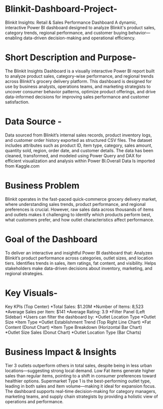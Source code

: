 # Blinkit-Dashboard-Project-
Blinkit Insights: Retail & Sales Performance Dashboard
A dynamic, interactive Power BI dashboard designed to analyze Blinkit's product sales, category trends, regional performance, and customer buying behavior—enabling data-driven decision-making and operational efficiency.
# Short Description and Purpose-
The Blinkit Insights Dashboard is a visually interactive Power BI report built to analyze product sales, category-wise performance, and regional trends across Blinkit's grocery delivery platform.
This dashboard is designed for use by business analysts, operations teams, and marketing strategists to uncover consumer behavior patterns, optimize product offerings, and drive data-informed decisions for improving sales performance and customer satisfaction.
# Data Source -
Data sourced from Blinkit’s internal sales records, product inventory logs, and customer order history exported as structured CSV files.
The dataset includes attributes such as product ID, item type, category, sales amount, quantity sold, region, order date, and customer details. The data has been cleaned, transformed, and modeled using Power Query and DAX for efficient visualization and analysis within Power BI.Overall Data  Is imported from Kaggle.com 

# Business Problem
Blinkit operates in the fast-paced quick-commerce grocery delivery market, where understanding sales trends, product performance, and regional preferences is crucial. However, raw sales data across thousands of items and outlets makes it challenging to identify which products perform best, what customers prefer, and how outlet characteristics affect performance.

# Goal of the Dashboard
To deliver an interactive and insightful Power BI dashboard that:
Analyzes Blinkit’s product performance across categories, outlet sizes, and location tiers.
Identifies trends in sales, item ratings, fat content, and visibility.
Helps stakeholders make data-driven decisions about inventory, marketing, and regional strategies.

# Key Visuals-
  Key KPIs (Top Center)
   *Total Sales: $1.20M
   *Number of Items: 8,523
   *Average Sales per Item: $141
   *Average Rating: 3.9
   *Filter Panel (Left Sidebar)
   *Users can filter the dashboard by:
   *Outlet Location Type
   *Outlet Size
   *Item Type
   *Outlet Establishment Trend (Top Right Line Chart)
   *Fat Content (Donut Chart)
   *Item Type Breakdown (Horizontal Bar Chart)
   *Outlet Size Sales (Donut Chart)
   *Outlet Location Type (Bar Charts)

# Business Impact & Insights
  Tier 3 outlets outperform others in total sales, despite being in less urban locations—suggesting strong local demand.
  Low Fat items generate higher sales than regular items, pointing to a shift in consumer preferences toward healthier options.
  Supermarket Type 1 is the best-performing outlet type, leading in both sales and item volume—making it ideal for expansion focus.
  The dashboard supports real-time decision-making for category managers, marketing teams, and supply chain strategists by providing a holistic view of operations and performance.
  
